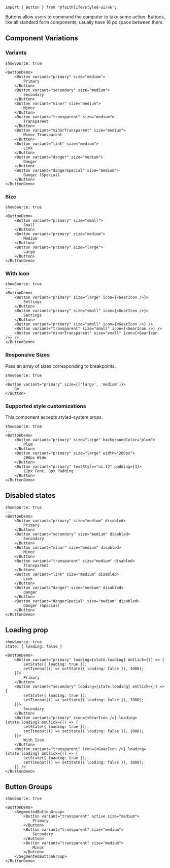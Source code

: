 `import { Button } from '@faithlife/styled-ui/v6';`

Buttons allow users to command the computer to take some action. Buttons, like all standard form components, usually have 16 px space between them.

## Component Variations

### Variants

```react
showSource: true
---
<ButtonDemo>
	<Button variant="primary" size="medium">
		Primary
	</Button>
	<Button variant="secondary" size="medium">
		Secondary
	</Button>
	<Button variant="minor" size="medium">
		Minor
	</Button>
	<Button variant="transparent" size="medium">
		Transparent
	</Button>
	<Button variant="minorTransparent" size="medium">
		Minor Transparent
	</Button>
	<Button variant="link" size="medium">
		Link
	</Button>
	<Button variant="danger" size="medium">
		Danger
	</Button>
	<Button variant="dangerSpecial" size="medium">
		Danger (Special)
	</Button>
</ButtonDemo>
```

### Size

```react
showSource: true
---
<ButtonDemo>
	<Button variant="primary" size="small">
		Small
	</Button>
	<Button variant="primary" size="medium">
		Medium
	</Button>
	<Button variant="primary" size="large">
		Large
	</Button>
</ButtonDemo>
```

### With Icon

```react
showSource: true
---
<ButtonDemo>
	<Button variant="primary" size="large" icon={<GearIcon />}>
		Settings
	</Button>
	<Button variant="primary" size="small" icon={<GearIcon />}>
		Settings
	</Button>
	<Button variant="primary" size="small" icon={<GearIcon />} />
	<Button variant="transparent" size="small" icon={<GearIcon />} />
	<Button variant="minorTransparent" size="small" icon={<GearIcon />} />
</ButtonDemo>
```

### Responsive Sizes

Pass an array of sizes corresponding to breakpoints.

```react
showSource: true
---
<Button variant="primary" size={['large', 'medium']}>
	Go
</Button>
```

### Supported style customizations

This component accepts styled-system props.

```react
showSource: true
---
<ButtonDemo>
	<Button variant="primary" size="large" backgroundColor="plum">
		Plum
	</Button>
	<Button variant="primary" size="large" width="200px">
		200px Wide
	</Button>
	<Button variant="primary" textStyle="ui.12" padding={3}>
		12px Font, 8px Padding
	</Button>
</ButtonDemo>
```

## Disabled states

```react
showSource: true
---
<ButtonDemo>
	<Button variant="primary" size="medium" disabled>
		Primary
	</Button>
	<Button variant="secondary" size="medium" disabled>
		Secondary
	</Button>
	<Button variant="minor" size="medium" disabled>
		Minor
	</Button>
	<Button variant="transparent" size="medium" disabled>
		Transparent
	</Button>
	<Button variant="link" size="medium" disabled>
		Link
	</Button>
	<Button variant="danger" size="medium" disabled>
		danger
	</Button>
	<Button variant="dangerSpecial" size="medium" disabled>
		Danger (Special)
	</Button>
</ButtonDemo>
```

## Loading prop

```react
showSource: true
state: { loading: false }
---
<ButtonDemo>
	<Button variant="primary" loading={state.loading} onClick={() => {
		setState({ loading: true });
		setTimeout(() => setState({ loading: false }), 1000);
	}}>
		Primary
	</Button>
	<Button variant="secondary" loading={state.loading} onClick={() => {
		setState({ loading: true });
		setTimeout(() => setState({ loading: false }), 1000);
	}}>
		Secondary
	</Button>
	<Button variant="primary" icon={<GearIcon />} loading={state.loading} onClick={() => {
		setState({ loading: true });
		setTimeout(() => setState({ loading: false }), 1000);
	}}>
		With Icon
	</Button>
	<Button variant="transparent" icon={<GearIcon />} loading={state.loading} onClick={() => {
		setState({ loading: true });
		setTimeout(() => setState({ loading: false }), 1000);
	}} />
</ButtonDemo>
```

## Button Groups

```react
showSource: true
---
<ButtonDemo>
	<SegmentedButtonGroup>
		<Button variant="transparent" active size="medium">
			Primary
		</Button>
		<Button variant="transparent" size="medium">
			Secondary
		</Button>
		<Button variant="transparent" size="medium">
			Minor
		</Button>
	</SegmentedButtonGroup>
</ButtonDemo>
```
